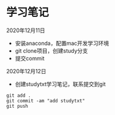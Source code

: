 # 学习笔记

2020年12月11日
- 安装anaconda，配置mac开发学习环境
- git clone项目，创建study分支
- 提交commit

2020年12月12日
- 创建studytxt学习笔记，联系提交到git
```git
git add .
git commit -am "add studytxt"
git push

```